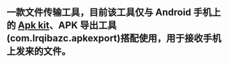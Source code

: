 ## 一款文件传输工具，目前该工具仅与 Android 手机上的 [Apk kit](https://github.com/ghmxr/apkextractor)、APK 导出工具(com.lrqibazc.apkexport)搭配使用，用于接收手机上发来的文件。
